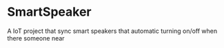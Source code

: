# SmartSpeaker
A IoT project that sync smart speakers that automatic turning on/off when there someone near
